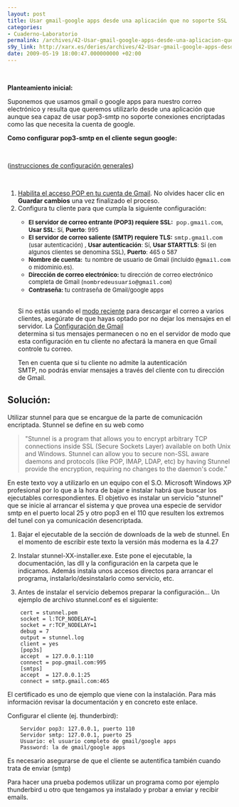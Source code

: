 ```yaml
---
layout: post
title: Usar gmail-google apps desde una aplicación que no soporte SSL
categories:
- Cuaderno-Laboratorio
permalink: /archives/42-Usar-gmail-google-apps-desde-una-aplicacion-que-no-soporte-SSL.html
s9y_link: http://xarx.es/deries/archives/42-Usar-gmail-google-apps-desde-una-aplicacion-que-no-soporte-SSL.html
date: 2009-05-19 18:00:47.000000000 +02:00
---
```

<br />
<p><b>Planteamiento inicial:</b></p><p>Suponemos que usamos gmail o google apps para nuestro correo electrónico y resulta que queremos utilizarlo desde una aplicación que aunque sea capaz de usar pop3-smtp no soporte conexiones encriptadas como las que necesita la cuenta de google.</p><p><b>Como configurar pop3-smtp en el cliente segun google:</b></p><br />
<p>(<a title="Instrucciones de configuración para clientes pop en google" href="http://mail.google.com/support/bin/answer.py?answer=13287">instrucciones de configuración generales</a>)</p><br />
<ol><li><a href="http://mail.google.com/support/bin/answer.py?answer=13273">Habilita el acceso POP en tu cuenta de Gmail</a>. No olvides hacer clic en <b>Guardar cambios</b> una vez finalizado el proceso.</li><li>Configura tu cliente para que cumpla la siguiente configuración:</li><ul><li><font size="-1"><strong>El servidor de correo entrante (POP3) requiere SSL:</strong></font><font face="Courier New, Courier, mono" size="-1"> pop.gmail.com</font><font size="-1">, <strong>Usar SSL</strong>: Sí, <strong>Puerto</strong>: 995 </font></li><li><font size="-1"></font><font size="-1"><strong>El servidor de correo saliente (SMTP) requiere TLS:</strong></font> <font face="Courier New, Courier, mono" size="-1">smtp.gmail.com</font><font size="-1"> (usar autenticación) , <strong>Usar autenticación</strong>: Sí, <strong>Usar STARTTLS</strong>: Sí (en algunos clientes se denomina SSL), <strong>Puerto</strong>: 465 o 587<br />
</font></li><li><font size="-1"><strong>Nombre de cuenta:  </strong></font><font size="-1">tu nombre de usuario de Gmail (incluido <font face="Courier New, Courier, mono">@gmail.com</font> o midominio.es).</font></li><li><font size="-1"><strong>Dirección de correo electrónico: </strong></font><font size="-1">tu dirección de correo electrónico completa de Gmail (<font face="Courier New, Courier, mono">nombredeusuario@gmail.com</font>) </font></li><li><font size="-1"> </font><font size="-1"><strong>Contraseña: </strong></font><font size="-1">tu contraseña de Gmail/google apps</font> <font size="-1"></font></li></ul></ol><ol><p><br />
Si no estás usando el <a href="http://mail.google.com/support/bin/answer.py?answer=47948">modo reciente</a> para descargar el correo a varios clientes, asegúrate de que hayas optado por no dejar los mensajes en el servidor. La <a href="http://mail.google.com/support/bin/answer.py?answer=13273">Configuración de Gmail</a><br />
determina si tus mensajes permanecen o no en el servidor de modo que<br />
esta configuración en tu cliente no afectará la manera en que Gmail<br />
controle tu correo.<br />
</p><p>Ten en cuenta que si tu cliente no admite la autenticación<br />
SMTP, no podrás enviar mensajes a través del cliente con tu dirección<br />
de Gmail.</p></ol> 

Solución:
----------

Utilizar stunnel para que se encargue de la parte de comunicación encriptada. Stunnel se define en su web como 
> "Stunnel is a program that allows you to encrypt arbitrary TCP connections inside SSL (Secure Sockets Layer) available on both Unix and Windows. 
> Stunnel can allow you to secure non-SSL aware daemons and protocols (like POP, IMAP, LDAP, etc) by having Stunnel provide the encryption, requiring no changes to the daemon's code."

<!--more-->

En este texto voy a utilizarlo en un equipo con el S.O. Microsoft Windows XP profesional por lo que a la hora de bajar e instalar habrá que buscar los ejecutables correspondientes. El objetivo es instalar un servicio "stunnel" que se inicie al arrancar el sistema y que provea una especie de servidor smtp en el puerto local 25 y otro pop3 en el 110 que resulten los extremos del tunel con ya comunicación desencriptada.

1. Bajar el ejecutable de la sección de downloads de la web de stunnel. En el momento de escribir este texto la versión más moderna es la 4.27

2. Instalar stunnel-XX-installer.exe. Este pone el ejecutable, la documentación, las dll y la configuración en la carpeta que le indicamos. Además instala unos accesos directos para arrancar el programa, instalarlo/desinstalarlo como servicio, etc.

3. Antes de instalar el servicio debemos preparar la configuración... Un ejemplo de archivo stunnel.conf es el siguiente:

```
    cert = stunnel.pem
    socket = l:TCP_NODELAY=1
    socket = r:TCP_NODELAY=1
    debug = 7
    output = stunnel.log
    client = yes
    [pop3s]
    accept  = 127.0.0.1:110
    connect = pop.gmail.com:995
    [smtps]
    accept  = 127.0.0.1:25
    connect = smtp.gmail.com:465
```

El certificado es uno de ejemplo que viene con la instalación. Para más información revisar la documentación y en concreto este enlace.

Configurar el cliente (ej. thunderbird):

```
    Servidor pop3: 127.0.0.1, puerto 110
    Servidor smtp: 127.0.0.1, puerto 25
    Usuario: el usuario completo de gmail/google apps
    Password: la de gmail/google apps
```

Es necesario asegurarse de que el cliente se autentifica también cuando trata de enviar (smtp)

Para hacer una prueba podemos utilizar un programa como por ejemplo thunderbird u otro que tengamos ya instalado y probar a enviar y recibir emails.

